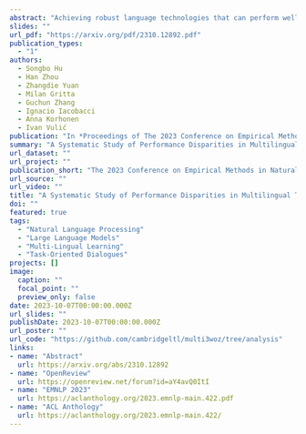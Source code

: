 ```yaml
---
abstract: "Achieving robust language technologies that can perform well across the world's many languages is a central goal of multilingual NLP. In this work, we take stock of and empirically analyse task performance disparities that exist between multilingual task-oriented dialogue (ToD) systems. We first define new quantitative measures of absolute and relative equivalence in system performance, capturing disparities across languages and within individual languages. Through a series of controlled experiments, we demonstrate that performance disparities depend on a number of factors: the nature of the ToD task at hand, the underlying pretrained language model, the target language, and the amount of ToD annotated data. We empirically prove the existence of the adaptation and intrinsic biases in current ToD systems: e.g., ToD systems trained for Arabic or Turkish using annotated ToD data fully parallel to English ToD data still exhibit diminished ToD task performance. Beyond providing a series of insights into the performance disparities of ToD systems in different languages, our analyses offer practical tips on how to approach ToD data collection and system development for new languages."
slides: ""
url_pdf: "https://arxiv.org/pdf/2310.12892.pdf"
publication_types:
  - "1"
authors:
  - Songbo Hu
  - Han Zhou
  - Zhangdie Yuan
  - Milan Gritta
  - Guchun Zhang
  - Ignacio Iacobacci
  - Anna Korhonen
  - Ivan Vulić
publication: "In *Proceedings of The 2023 Conference on Empirical Methods in Natural Language Processing (EMNLP), 2023*"
summary: "A Systematic Study of Performance Disparities in Multilingual Task-Oriented Dialogue Systems"
url_dataset: ""
url_project: ""
publication_short: "The 2023 Conference on Empirical Methods in Natural Language Processing (EMNLP)"
url_source: ""
url_video: ""
title: "A Systematic Study of Performance Disparities in Multilingual Task-Oriented Dialogue Systems"
doi: ""
featured: true
tags: 
  - "Natural Language Processing"
  - "Large Language Models"
  - "Multi-Lingual Learning"
  - "Task-Oriented Dialogues"
projects: []
image:
  caption: ""
  focal_point: ""
  preview_only: false
date: 2023-10-07T00:00:00.000Z
url_slides: ""
publishDate: 2023-10-07T00:00:00.000Z
url_poster: ""
url_code: "https://github.com/cambridgeltl/multi3woz/tree/analysis"
links:
- name: "Abstract"
  url: https://arxiv.org/abs/2310.12892
- name: "OpenReview"
  url: https://openreview.net/forum?id=aY4avQ0ItI
- name: "EMNLP 2023"
  url: https://aclanthology.org/2023.emnlp-main.422.pdf
- name: "ACL Anthology"
  url: https://aclanthology.org/2023.emnlp-main.422/
---
```

